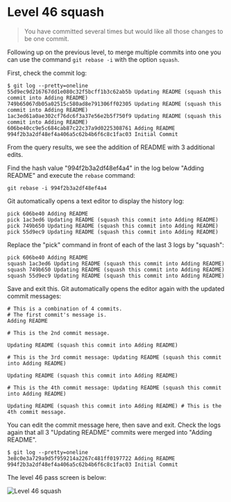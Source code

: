 
# Level 46 squash

> You have committed several times but would like all those changes to be one commit.

Following up on the previous level, to merge multiple commits into one you can use the command `git rebase -i` with the option `squash`.

First, check the commit log:

```shell
$ git log --pretty=oneline
55d9ec9d216767dd1e080c32f5bcff1b3c62ab5b Updating README (squash this commit into Adding README)
749b65067db05a02515c580ad8e791306ff02305 Updating README (squash this commit into Adding README)
1ac3ed61a0ae302cf76dc6f3a37e56e2b5f750f9 Updating README (squash this commit into Adding README)
606be40cc9e5c684cab87c22c37a9d0225308761 Adding README
994f2b3a2df48ef4a406a5c62b4b6f6c8c1fac03 Initial Commit
```

From the query results, we see the addition of README with 3 additional edits.

Find the hash value "994f2b3a2df48ef4a4" in the log below "Adding README" and execute the `rebase` command:

```shell
git rebase -i 994f2b3a2df48ef4a4
```

Git automatically opens a text editor to display the history log:

```
pick 606be40 Adding README
pick 1ac3ed6 Updating README (squash this commit into Adding README)
pick 749b650 Updating README (squash this commit into Adding README)
pick 55d9ec9 Updating README (squash this commit into Adding README)
```

Replace the "pick" command in front of each of the last 3 logs by "squash":

```
pick 606be40 Adding README
squash 1ac3ed6 Updating README (squash this commit into Adding README)
squash 749b650 Updating README (squash this commit into Adding README)
squash 55d9ec9 Updating README (squash this commit into Adding README)
```

Save and exit this. Git automatically opens the editor again with the updated commit messages:

```
# This is a combination of 4 commits.
# The first commit's message is.
Adding README

# This is the 2nd commit message.

Updating README (squash this commit into Adding README)

# This is the 3rd commit message: Updating README (squash this commit into Adding README)

Updating README (squash this commit into Adding README)

# This is the 4th commit message: Updating README (squash this commit into Adding README)

Updating README (squash this commit into Adding README) # This is the 4th commit message.
```

You can edit the commit message here, then save and exit. Check the logs again that all 3 "Updating README" commits were merged into "Adding README".

```shell
$ git log --pretty=oneline
3e8c0e3a729a9d5f959214a2267c481ff0197722 Adding README
994f2b3a2df48ef4a406a5c62b4b6f6c8c1fac03 Initial Commit
```

The level 46 pass screen is below:

![Level 46 squash](images/level-46-squash.png)
